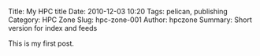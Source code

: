 Title: My HPC title
Date: 2010-12-03 10:20
Tags: pelican, publishing
Category: HPC Zone
Slug: hpc-zone-001
Author: hpczone
Summary: Short version for index and feeds

This is my first post.

